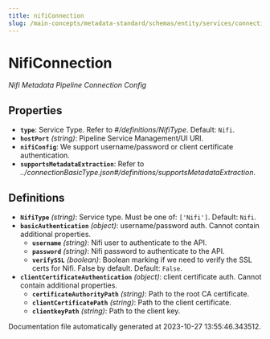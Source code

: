 ```yaml
---
title: nifiConnection
slug: /main-concepts/metadata-standard/schemas/entity/services/connections/pipeline/nificonnection
---
```


# NifiConnection

*Nifi Metadata Pipeline Connection Config*

## Properties

- **`type`**: Service Type. Refer to *#/definitions/NifiType*. Default: `Nifi`.
- **`hostPort`** *(string)*: Pipeline Service Management/UI URI.
- **`nifiConfig`**: We support username/password or client certificate authentication.
- **`supportsMetadataExtraction`**: Refer to *../connectionBasicType.json#/definitions/supportsMetadataExtraction*.
## Definitions

- **`NifiType`** *(string)*: Service type. Must be one of: `['Nifi']`. Default: `Nifi`.
- **`basicAuthentication`** *(object)*: username/password auth. Cannot contain additional properties.
  - **`username`** *(string)*: Nifi user to authenticate to the API.
  - **`password`** *(string)*: Nifi password to authenticate to the API.
  - **`verifySSL`** *(boolean)*: Boolean marking if we need to verify the SSL certs for Nifi. False by default. Default: `False`.
- **`clientCertificateAuthentication`** *(object)*: client certificate auth. Cannot contain additional properties.
  - **`certificateAuthorityPath`** *(string)*: Path to the root CA certificate.
  - **`clientCertificatePath`** *(string)*: Path to the client certificate.
  - **`clientkeyPath`** *(string)*: Path to the client key.


Documentation file automatically generated at 2023-10-27 13:55:46.343512.
